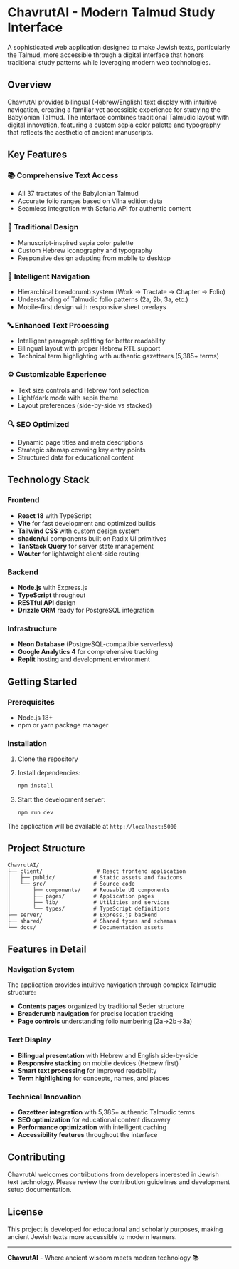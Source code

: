 # ChavrutAI - Modern Talmud Study Interface

A sophisticated web application designed to make Jewish texts, particularly the Talmud, more accessible through a digital interface that honors traditional study patterns while leveraging modern web technologies.

## Overview

ChavrutAI provides bilingual (Hebrew/English) text display with intuitive navigation, creating a familiar yet accessible experience for studying the Babylonian Talmud. The interface combines traditional Talmudic layout with digital innovation, featuring a custom sepia color palette and typography that reflects the aesthetic of ancient manuscripts.

## Key Features

### 📚 **Comprehensive Text Access**
- All 37 tractates of the Babylonian Talmud
- Accurate folio ranges based on Vilna edition data
- Seamless integration with Sefaria API for authentic content

### 🎨 **Traditional Design**
- Manuscript-inspired sepia color palette
- Custom Hebrew iconography and typography
- Responsive design adapting from mobile to desktop

### 🧭 **Intelligent Navigation**
- Hierarchical breadcrumb system (Work → Tractate → Chapter → Folio)
- Understanding of Talmudic folio patterns (2a, 2b, 3a, etc.)
- Mobile-first design with responsive sheet overlays

### 🔤 **Enhanced Text Processing**
- Intelligent paragraph splitting for better readability
- Bilingual layout with proper Hebrew RTL support
- Technical term highlighting with authentic gazetteers (5,385+ terms)

### ⚙️ **Customizable Experience**
- Text size controls and Hebrew font selection
- Light/dark mode with sepia theme
- Layout preferences (side-by-side vs stacked)

### 🔍 **SEO Optimized**
- Dynamic page titles and meta descriptions
- Strategic sitemap covering key entry points
- Structured data for educational content

## Technology Stack

### Frontend
- **React 18** with TypeScript
- **Vite** for fast development and optimized builds
- **Tailwind CSS** with custom design system
- **shadcn/ui** components built on Radix UI primitives
- **TanStack Query** for server state management
- **Wouter** for lightweight client-side routing

### Backend
- **Node.js** with Express.js
- **TypeScript** throughout
- **RESTful API** design
- **Drizzle ORM** ready for PostgreSQL integration

### Infrastructure
- **Neon Database** (PostgreSQL-compatible serverless)
- **Google Analytics 4** for comprehensive tracking
- **Replit** hosting and development environment

## Getting Started

### Prerequisites
- Node.js 18+ 
- npm or yarn package manager

### Installation

1. Clone the repository
2. Install dependencies:
   ```bash
   npm install
   ```

3. Start the development server:
   ```bash
   npm run dev
   ```

The application will be available at `http://localhost:5000`

## Project Structure

```
ChavrutAI/
├── client/                 # React frontend application
│   ├── public/            # Static assets and favicons
│   └── src/               # Source code
│       ├── components/    # Reusable UI components
│       ├── pages/         # Application pages
│       ├── lib/           # Utilities and services
│       └── types/         # TypeScript definitions
├── server/                # Express.js backend
├── shared/                # Shared types and schemas
└── docs/                  # Documentation assets
```

## Features in Detail

### Navigation System
The application provides intuitive navigation through complex Talmudic structure:
- **Contents pages** organized by traditional Seder structure
- **Breadcrumb navigation** for precise location tracking
- **Page controls** understanding folio numbering (2a→2b→3a)

### Text Display
- **Bilingual presentation** with Hebrew and English side-by-side
- **Responsive stacking** on mobile devices (Hebrew first)
- **Smart text processing** for improved readability
- **Term highlighting** for concepts, names, and places

### Technical Innovation
- **Gazetteer integration** with 5,385+ authentic Talmudic terms
- **SEO optimization** for educational content discovery
- **Performance optimization** with intelligent caching
- **Accessibility features** throughout the interface

## Contributing

ChavrutAI welcomes contributions from developers interested in Jewish text technology. Please review the contribution guidelines and development setup documentation.

## License

This project is developed for educational and scholarly purposes, making ancient Jewish texts more accessible to modern learners.

---

**ChavrutAI** - Where ancient wisdom meets modern technology 📚
